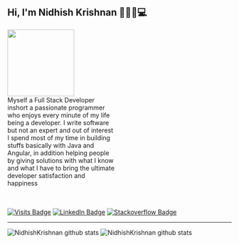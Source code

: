 ## Hi, I'm Nidhish Krishnan 🎩👋🏼💻

<div style="-webkit-column-count: 2; -moz-column-count: 2; column-count: 2; -webkit-column-rule: 1px dotted #e0e0e0; -moz-column-rule: 1px dotted #e0e0e0; column-rule: 1px dotted #e0e0e0;">
   <div style="display: inline-block;">
   <img align="left" width="150" height="150" src="https://user-images.githubusercontent.com/6831336/88899921-f650e480-d24e-11ea-8014-0378a11959a2.jpg">
    </div>
    <div style="display: inline-block;">
        Myself a Full Stack Developer inshort a passionate programmer who enjoys every minute of my life being a developer. 
I write software but not an expert and out of interest I spend most of my time in building stuffs basically with Java and Angular, in addition helping people by giving solutions with what 
I know and what I have to bring the ultimate developer satisfaction and happiness
    </div>
</div>
<br></br>

[![Visits Badge](https://badges.pufler.dev/visits/nidhishkrishnan/nidhishkrishnan)](https://github.com/nidhishkrishnan/nidhishkrishnan)
[![LinkedIn Badge](http://img.shields.io/badge/-Nidhish%20Krishnan-blue?style=flat&logo=Linkedin&logoColor=white&link=https://www.linkedin.com/in/nidhishkrishnan/)](https://www.linkedin.com/in/nidhishkrishnan)
[![Stackoverflow Badge](https://img.shields.io/badge/-Nidhish%20Krishnan-gray?style=flat&logo=stackoverflow&logoColor=orange&link=https://stackoverflow.com/users/1575570/nidhish-krishnan)](https://stackoverflow.com/users/1575570/nidhish-krishnan)

<hr></hr>


![NidhishKrishnan github stats](https://github-readme-stats.vercel.app/api?username=nidhishkrishnan&show_icons=true&count_private=true)
![NidhishKrishnan github stats](https://github-readme-stats.vercel.app/api/top-langs/?username=nidhishkrishnan&show_icons=true&count_private=true)









